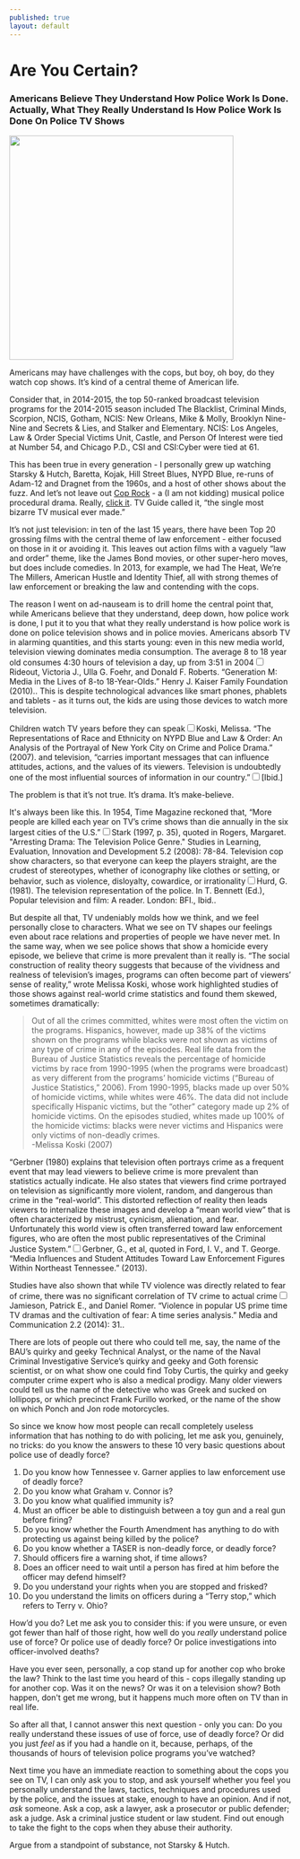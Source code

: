 ```yaml
---
published: true
layout: default
---
```

<h1>Are You Certain?</h1>
<h3>Americans Believe They Understand How Police Work Is Done. Actually, What They Really Understand Is How Police Work Is Done On Police TV Shows</h3>
<p><img class="right" width="400px" src="https://metvnetwork.s3.amazonaws.com/Kyf2O-1453397814-127-lists-telly_1200.jpg" /></p>


<p>Americans may have challenges with the cops, but boy, oh boy, do they watch cop shows. It’s kind of a central theme of American life.</p>

<p>Consider that, in 2014-2015, the top 50-ranked broadcast television programs for the 2014-2015 season included The Blacklist, Criminal Minds, Scorpion, NCIS, Gotham, NCIS: New Orleans, Mike &amp; Molly, Brooklyn Nine-Nine and Secrets &amp; Lies, and Stalker and Elementary. NCIS: Los Angeles, Law &amp; Order Special Victims Unit, Castle, and Person Of Interest were tied at Number 54, and Chicago P.D., CSI and CSI:Cyber were tied at 61. </p>

<p>This has been true in every generation - I personally grew up watching Starsky &amp; Hutch, Baretta, Kojak, Hill Street Blues, NYPD Blue, re-runs of Adam-12 and Dragnet from the 1960s, and a host of other shows about the fuzz. And let’s not leave out <a href="https://www.youtube.com/watch?v=gLm5Sn1cMyQ" target="_blank">Cop Rock</a> - a (I am not kidding) musical police procedural drama. Really, <a href="https://www.youtube.com/watch?v=gLm5Sn1cMyQ" target="_blank">click it</a>. TV Guide called it, “the single most bizarre TV musical ever made.”</p>

<p>It’s not just television: in ten of the last 15 years, there have been Top 20 grossing films with the central theme of law enforcement - either focused on those in it or avoiding it. This leaves out action films with a vaguely “law and order” theme, like the James Bond movies, or other super-hero moves, but does include comedies. In 2013, for example, we had The Heat, We’re The Millers, American Hustle and Identity Thief, all with strong themes of law enforcement or breaking the law and contending with the cops. </p>

<p>The reason I went on ad-nauseam is to drill home the central point that, while Americans believe that they understand, deep down, how police work is done, I put it to you that what they really understand is how police work is done on police television shows and in police movies. Americans absorb TV in alarming quantities, and this starts young: even in this new media world, television viewing dominates media consumption. The average 8 to 18 year old consumes 4:30 hours of television a day, up from 3:51 in 2004<label for="sn-demo" class="margin-toggle sidenote-number"></label><input type="checkbox" id="sn-demo" class="margin-toggle"/><span class="sidenote">Rideout, Victoria J., Ulla G. Foehr, and Donald F. Roberts. “Generation M: Media in the Lives of 8-to 18-Year-Olds.” Henry J. Kaiser Family Foundation (2010).</span>. This is despite technological advances like smart phones, phablets and tablets - as it turns out, the kids are using those devices to watch more television.</p>

<p>Children watch TV years before they can speak<label for="sn-demo" class="margin-toggle sidenote-number"></label><input type="checkbox" id="sn-demo" class="margin-toggle"/><span class="sidenote">Koski, Melissa. “The Representations of Race and Ethnicity on NYPD Blue and Law &amp; Order: An Analysis of the Portrayal of New York City on Crime and Police Drama.” (2007).</span> and television, “carries important messages that can influence attitudes, actions, and the values of its viewers. Television is undoubtedly one of the most influential sources of information in our country.”<label for="sn-demo" class="margin-toggle sidenote-number"></label><input type="checkbox" id="sn-demo" class="margin-toggle"/><span class="sidenote">[Ibid.]</span></p>

<p>The problem is that it’s not true. It’s drama. It’s make-believe.</p>

<p>It's always been like this. In 1954, Time Magazine reckoned that, “More people are killed each year on TV’s crime shows than die annually in the six largest cities of the U.S.”<label for="sn-demo" class="margin-toggle sidenote-number"></label><input type="checkbox" id="sn-demo" class="margin-toggle"/><span class="sidenote">Stark (1997, p. 35), quoted in Rogers, Margaret. "Arresting Drama: The Television Police Genre." Studies in Learning, Evaluation, Innovation and Development 5.2 (2008): 78-84.</span>  Television cop show characters, so that everyone can keep the players straight, are the crudest of stereotypes, whether of iconography like clothes or setting, or behavior, such as violence, disloyalty, cowardice, or irrationality<label for="sn-demo" class="margin-toggle sidenote-number"></label><input type="checkbox" id="sn-demo" class="margin-toggle"/><span class="sidenote">Hurd, G. (1981). The television representation of the police. In T. Bennett (Ed.), Popular television and film: A reader. London: BFI., Ibid.</span>.</p>

<p>But despite all that, TV undeniably molds how we think, and we feel personally close to characters. What we see on TV shapes our feelings even about race relations and properties of people we have never met. In the same way, when we see police shows that show a homicide every episode, we believe that crime is more prevalent than it really is. “The social construction of reality theory suggests that because of the vividness and realness of television’s images, programs can often become part of viewers’ sense of reality,” wrote Melissa Koski, whose work highlighted studies of those shows against real-world crime statistics and found them skewed, sometimes dramatically:</p>

<blockquote>Out of all the crimes committed, whites were most often the victim on the programs. Hispanics, however, made up 38% of the victims shown on the programs while blacks were not shown as victims of any type of crime in any of the episodes. Real life data from the Bureau of Justice Statistics reveals the percentage of homicide victims by race from 1990-1995 (when the programs were broadcast) as very different from the programs’ homicide victims (“Bureau of Justice Statistics,” 2006). From 1990-1995, blacks made up over 50% of homicide victims, while whites were 46%. The data did not include specifically Hispanic victims, but the “other” category made up 2% of homicide victims. On the episodes studied, whites made up 100% of the homicide victims: blacks were never victims and Hispanics were only victims of non-deadly crimes.<br />-Melissa Koski (2007)</blockquote>

<p>“Gerbner (1980) explains that television often portrays crime as a frequent event that may lead viewers to believe crime is more prevalent than statistics actually indicate. He also states that viewers find crime portrayed on television as significantly more violent, random, and dangerous than crime in the “real-world”. This distorted reflection of reality then leads viewers to internalize these images and develop a “mean world view” that is often characterized by mistrust, cynicism, alienation, and fear. Unfortunately this world view is often transferred toward law enforcement figures, who are often the most public representatives of the Criminal Justice System.”<label for="sn-demo" class="margin-toggle sidenote-number"></label><input type="checkbox" id="sn-demo" class="margin-toggle"/><span class="sidenote">Gerbner, G., et al, quoted in Ford, I. V., and T. George. “Media Influences and Student Attitudes Toward Law Enforcement Figures Within Northeast Tennessee.” (2013).</span></p>

<p>Studies have also shown that while TV violence was directly related to fear of crime, there was no significant correlation of TV crime to actual crime<label for="sn-demo" class="margin-toggle sidenote-number"></label><input type="checkbox" id="sn-demo" class="margin-toggle"/><span class="sidenote">Jamieson, Patrick E., and Daniel Romer. “Violence in popular US prime time TV dramas and the cultivation of fear: A time series analysis.” Media and Communication 2.2 (2014): 31.</span>.</p>

<p>There are lots of people out there who could tell me, say, the name of the BAU’s quirky and geeky Technical Analyst, or the name of the Naval Criminal Investigative Service’s quirky and geeky and Goth forensic scientist, or on what show one could find Toby Curtis, the quirky and geeky computer crime expert who is also a medical prodigy. Many older viewers could tell us the name of the detective who was Greek and sucked on lollipops, or which precinct Frank Furillo worked, or the name of the show on which Ponch and Jon rode motorcycles.</p>

<p>So since we know how most people can recall completely useless information that has nothing to do with policing, let me ask you, genuinely, no tricks: do you know the answers to these 10 very basic questions about police use of deadly force?</p>

<ol>
  <li>Do you know how Tennessee v. Garner applies to law enforcement use of deadly force?</li>
  <li>Do you know what Graham v. Connor is?</li>
  <li>Do you know what qualified immunity is? </li>
  <li>Must an officer be able to distinguish between a toy gun and a real gun before firing? </li>
  <li>Do you know whether the Fourth Amendment has anything to do with protecting us against being killed by the police? </li>
  <li>Do you know whether a TASER is non-deadly force, or deadly force? </li>
  <li>Should officers fire a warning shot, if time allows?</li>
  <li>Does an officer need to wait until a person has fired at him before the officer may defend himself?</li>
  <li>Do you understand your rights when you are stopped and frisked? </li>
  <li>Do you understand the limits on officers during a “Terry stop,” which refers to Terry v. Ohio?</li>
 </ol>

<p>How’d you do? Let me ask you to consider this: if you were unsure, or even got fewer than half of those right, how well do you <em>really</em> understand police use of force? Or police use of deadly force? Or police investigations into officer-involved deaths? </p>

<p>Have you ever seen, personally, a cop stand up for another cop who broke the law? Think to the last time you heard of this - cops illegally standing up for another cop. Was it on the news? Or was it on a television show? Both happen, don't get me wrong, but it happens much more often on TV than in real life. </p>

<p>So after all that, I cannot answer this next question - only you can: Do you really understand these issues of use of force, use of deadly force? Or did you just <em>feel</em> as if you had a handle on it, because, perhaps, of the thousands of hours of television police programs you’ve watched?</p>

<p>Next time you have an immediate reaction to something about the cops you see on TV, I can only ask you to stop, and ask yourself whether you feel you personally understand the laws, tactics, techniques and procedures used by the police, and the issues at stake, enough to have an opinion. And if not, <em>ask</em> someone. Ask a cop, ask a lawyer, ask a prosecutor or public defender; ask a judge. Ask a criminal justice student or law student. Find out enough to take the fight to the cops when they abuse their authority. </p>

<p>Argue from a standpoint of substance, not Starsky &amp; Hutch.</p> 

